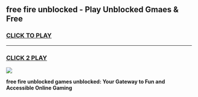 
## free fire unblocked - Play Unblocked Gmaes & Free
<h3>
<a href="https://news.freeplayer.one?title=free_fire_unblocked&ref=16F">CLICK TO PLAY</a></h3>
<hr>

<h3>
<a href="https://news.freeplayer.one?title=free_fire_unblocked&ref=16F">CLICK 2 PLAY</a>
  
</h3>

<a href="https://news.freeplayer.one?title=free_fire_unblocked&ref=16F/"><img src="https://clearcache.store/games.png"></a>


**free fire unblocked games unblocked: Your Gateway to Fun and Accessible Online Gaming**
